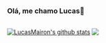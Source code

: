 ### Olá, me chamo Lucas👋
##

<a href="https://github.com/LucasMairon/github-readme-stats"><img align="center" src="https://github-readme-stats.vercel.app/api?username=LucasMairon&show_icons=true&include_all_commits=true&theme=dark&hide_border=true" alt="LucasMairon's github stats" /></a> 
<a href="https://github.com/LucasMairon/github-readme-stats"><img align="center" src="https://github-readme-stats.vercel.app/api/top-langs/?username=LucasMairon&layout=compact&theme=dark&hide_border=true" /></a> 

## 
